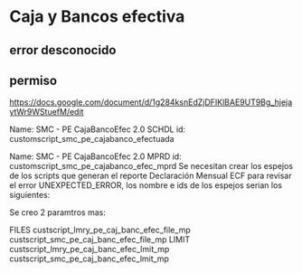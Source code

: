 # Caja y Bancos efectiva 

## error desconocido

## permiso
https://docs.google.com/document/d/1g284ksnEdZjDFIKlBAE9UT9Bg_hjejaytWr9WStuefM/edit


Name: SMC - PE CajaBancoEfec 2.0 SCHDL
id: customscript_smc_pe_cajabanco_efectuada

Name: SMC - PE CajaBancoEfec 2.0 MPRD
id: customscript_smc_pe_cajabanco_efec_mprd
Se necesitan crear los espejos de los scripts que generan el reporte Declaración Mensual ECF para revisar el error UNEXPECTED_ERROR, los nombre e ids de los espejos serian los siguientes:

Se creo 2 paramtros mas:

FILES
custscript_lmry_pe_caj_banc_efec_file_mp
custscript_smc_pe_caj_banc_efec_file_mp
LIMIT
custscript_lmry_pe_caj_banc_efec_lmit_mp
custscript_smc_pe_caj_banc_efec_lmit_mp

